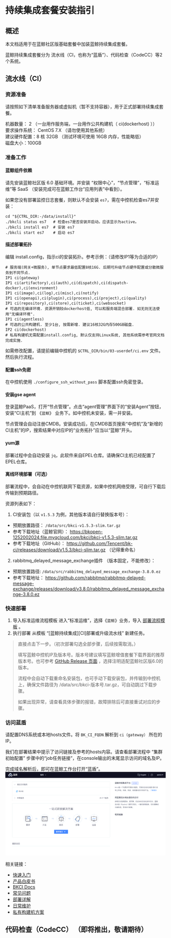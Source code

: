 # 持续集成套餐安装指引

## 概述
本文档适用于在蓝鲸社区版基础套餐中加装蓝鲸持续集成套餐。

蓝鲸持续集成套餐分为 流水线（CI，也称为“蓝盾”）、代码检查（CodeCC）等2个系统。

## 流水线（CI）
### 资源准备
请按照如下清单准备服务器或虚拟机（暂不支持容器），用于正式部署持续集成套餐。

机器数量： 2 （一台用作服务端，一台用作公共构建机（ ci(dockerhost) ））<br>
要求操作系统： CentOS 7.X （请勿使用其他系统）<br>
建议硬件配置：8 核 32GB （测试环境可使用 16GB 内存，性能略低）<br>
磁盘大小：100GB

### 准备工作
#### 蓝鲸组件依赖
请先安装蓝鲸社区版 6.0 基础环境。并安装 “权限中心”，“节点管理”，“标准运维”等 SaaS （安装完成可在蓝鲸工作台“应用列表”中看到）。

如果您没有部署监控日志套餐，则默认不会安装 `es7`，需在中控机检查es7并安装：
```
cd "${CTRL_DIR:-/data/install}"
./bkcli status es7   # 检查es7是否安装并启动。应该显示为active。
./bkcli install es7  # 安装 es7
./bkcli start es7    # 启动 es7
```
#### 描述部署拓扑
编辑 install.config，指示ci的安装拓扑。参考示例：（请修改IP1等为合适的IP）
```
# 服务端(网关+微服务), 单节点要求最低配置8核16G. 后期可升级节点硬件配置或分散微服务到不同节点.
IP1 ci(gateway)
IP1 ci(artifactory),ci(auth),ci(dispatch),ci(dispatch-docker),ci(environment)
IP1 ci(image),ci(log),ci(misc),ci(notify)
IP1 ci(openapi),ci(plugin),ci(process),ci(project),ci(quality)
IP1 ci(repository),ci(store),ci(ticket),ci(websocket)
# 可选的无编译环境. 资源开销较dockerhost低, 可以和服务端混合部署. 如无则无法使用"无编译环境".
IP1 ci(agentless)
# 可选的公共构建机. 至少1台, 按需新增. 建议16核32G内存500GB磁盘.
IP2 ci(dockerhost)
# 私有构建机无需配置install.config, 默认仅支持Linux系统, 其他系统需参考官网文档完成实施.
```
 如需修改配置，请提前编辑中控机的 `$CTRL_DIR/bin/03-userdef/ci.env` 文件。然后执行流程。

#### 配置ssh免密
在中控机使用 `./configure_ssh_without_pass` 脚本配置ssh免密登录。

#### 安装gse agent
登录蓝鲸PaaS，打开“节点管理”。点击“agent管理”界面下的“安装Agent”按钮，安装“CI主机”到 《`蓝鲸`》 业务下。如中控机未安装，需一并安装。

节点管理会自动注册CMDB。安装成功后，在CMDB首页搜索“中控机”及“新增的CI主机”的IP，搜索结果中对应IP的“业务拓扑”应当以“蓝鲸”开头。

#### yum源
部署过程中会自动安装 `jq`，此软件来自EPEL仓库。请确保CI主机已经配置了EPEL仓库。

#### 离线环境部署（可选）
 部署流程中，会自动在中控机联网下载资源，如果中控机网络受限，可自行下载后传输到预期路径。 

 资源列表如下：
1. CI安装包（以 `v1.5.3` 为例，其他版本请自行替换版本号）：
  * 预期放置路径： `/data/src/bkci-v1.5.3-slim.tar.gz`
  * 参考下载地址（蓝鲸官网）： https://bkopen-1252002024.file.myqcloud.com/bkci/bkci-v1.5.3-slim.tar.gz
  * 参考下载地址（GitHub）： https://github.com/Tencent/bk-ci/releases/download/v1.5.3/bkci-slim.tar.gz （记得重命名）
2. rabbitmq_delayed_message_exchange插件 （版本固定，不能修改）：
 * 预期放置路径: `/data/src/rabbitmq_delayed_message_exchange-3.8.0.ez`
 * 参考下载地址： https://github.com/rabbitmq/rabbitmq-delayed-message-exchange/releases/download/v3.8.0/rabbitmq_delayed_message_exchange-3.8.0.ez

### 快速部署
1. 导入标准运维流程模板
进入“标准运维”，选择《`蓝鲸`》业务，导入 [部署流程模板](https://bkopen-1252002024.file.myqcloud.com/bkci/bk-ci-deploy-20210611.dat) 。
2. 执行部署
从模板 “[蓝鲸持续集成][CI]部署或升级流水线” 新建任务。
> 直接点击下一步。（初次部署勾选全部步骤，后续按需取消。）
> 
> 填写蓝鲸中控机IP及版本号。版本号建议填写蓝鲸增值套餐下载界面的推荐版本号。也可参考 [GitHub Release 页面](https://github.com/Tencent/bk-ci/releases) ，选择注明适配蓝鲸社区版6.0的版本。
> 
> 流程中会自动下载重命名安装包，也可手动下载安装包，并传输到中控机上，确保文件路径为 /data/src/bkci-版本号.tar.gz，可自动跳过下载步骤。
> 
> 如果出现异常，请查看具体步骤的报错，故障排除后可直接重试对应的步骤。

### 访问蓝盾
请配置DNS系统或本地hosts文件。将 `BK_CI_FQDN` 解析到 `ci（gateway）` 所在的IP。

我们在部署结果中提示了访问链接及参考的hosts内容。请查看部署流程中 “集群初始配置” 步骤中的“job任务链接”，在console输出的末尾显示访问的域名及IP。

完成域名解析后，即可在蓝鲸工作台打开“蓝盾”。
![CI_home.png](../../assets/CI_home.png)

相关链接：
* [快速入门](../../../../持续集成平台/产品白皮书/Quickstarts/Create-your-first-pipeline.md)
* [产品白皮书](../../../../持续集成平台/产品白皮书/产品简介/README.md)
* [BKCI Docs](https://docs.bkci.net/)
* [常见问题](../../增强包维护/蓝盾/FAQ.md)
* [部署详解](./CI-V2.md)
* [日常维护](../../增强包维护/蓝盾/Maintenance.md)
* [私有构建机方案](../../增强包维护/蓝盾/Private-build-setup.md)


## 代码检查（CodeCC） （即将推出，敬请期待）


